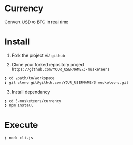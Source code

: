 # Currency 
Convert USD to BTC in real time

# Install
1. Fork the project via `github`

2. Clone your forked repository project `https://github.com/YOUR_USERNAME/3-musketeers`

```sh
❯ cd /path/to/workspace
❯ git clone git@github.com:YOUR_USERNAME/3-musketeers.git
```

3. Install dependancy
```sh
❯ cd 3-musketeers/currency
❯ npm install
```

# Execute

```sh
❯ node cli.js
```